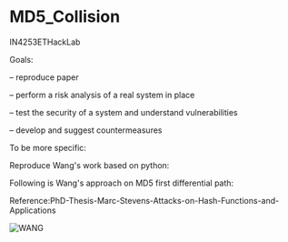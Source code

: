 # MD5_Collision
IN4253ETHackLab


Goals:

– reproduce paper

– perform a risk analysis of a real system in place

– test the security of a system and understand vulnerabilities

– develop and suggest countermeasures

To be more specific:

Reproduce Wang's work based on python:

Following is Wang's approach on MD5 first differential path:

Reference:PhD-Thesis-Marc-Stevens-Attacks-on-Hash-Functions-and-Applications

![WANG](https://user-images.githubusercontent.com/79078851/109712555-74d48280-7ba0-11eb-9e2e-b753abfcbf09.PNG)
